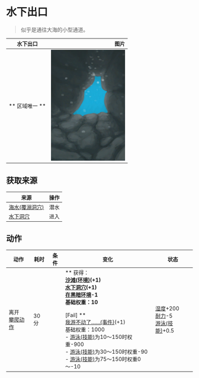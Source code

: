 # 水下出口  
> 似乎是通往大海的小型通道。  
  
  水下出口  |   图片   
 ----  |  ----:   
 ** 区域唯一 **  |  <img decoding="async" src="Sprite/UnderwaterExit.png" href="a.md" style="max-width:300px;max-height:300px;">   
  
## 获取来源  
来源  |  操作  
----  |  ----  
[海水(覆溺洞穴)](Sea_Cave.md)  |  潜水  
[水下洞穴](UnderwaterEntrance.md)  |  进入  
## 动作  
动作  |  耗时  |  条件  |  变化  |  状态  
----  |  ----  |  ----  |  ----  |  ----  
离开<br>[攀爬动作](ClimbAction.md)  |  30分  |    |  ** 获得： **<br>  [沙滩(环境)](Env_Cove.md)(+1)<br>  [水下洞穴](UnderwaterEntrance.md)(+1)<br>[在黑暗环境](InDarkPlace.md)-1<br>基础权重：10<br><br>** [Fail] **<br>  [我游不动了……(事件)](Event_SwimFail.md)(+1)<br>基础权重：1000<br>- [游泳(技能)](Skill_Swimming.md)为10～150时权重-900<br>- [游泳(技能)](Skill_Swimming.md)为30～150时权重-90<br>- [游泳(技能)](Skill_Swimming.md)为75～150时权重0～-10<br>  |  [湿度](Wetness.md)+200<br>[耐力](Stamina.md)-5<br>[游泳(技能)](Skill_Swimming.md)+0.5  

